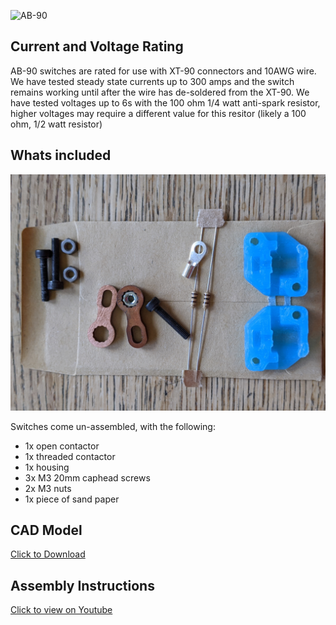 ![AB-90](./Images/90/switch.jpg)

## Current and Voltage Rating

AB-90 switches are rated for use with XT-90 connectors and 10AWG wire.  We have tested steady state currents up to 300 amps and the switch remains working until after the wire has de-soldered from the XT-90.  We have tested voltages up to 6s with the 100 ohm 1/4 watt anti-spark resistor, higher voltages may require a different value for this resitor (likely a 100 ohm, 1/2 watt resistor)


## Whats included

![AB-90](./Images/90/package.jpg)


Switches come un-assembled, with the following:

* 1x open contactor
* 1x threaded contactor
* 1x housing
* 3x M3 20mm caphead screws
* 2x M3 nuts
* 1x piece of sand paper

## CAD Model

[Click to Download](./Simplified-90.STEP)

## Assembly Instructions

[Click to view on Youtube](https://www.youtube.com/watch?v=kMkajTkXM5A)
